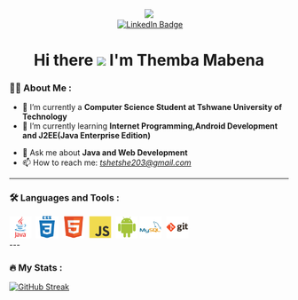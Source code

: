
<div id="header" align="center">
 <img src="https://media.giphy.com/media/EOmYN5kVP3W2Lyn6dx/giphy.gif" width="100"/>
</div>
<div id="badges" align="center">
  <img src="https://komarev.com/ghpvc/?username=Tran203&style=flat-square&color=blue" alt="" />
  <a href="https://www.linkedin.com/in/themba-mabena-47773a248">
    <img src="https://img.shields.io/badge/LinkedIn-blue?style=for-the-badge&logo=linkedin&logoColor=white" alt="LinkedIn Badge"/>
  </a>
 <h1>
  Hi there
  <img src="https://media.giphy.com/media/hvRJCLFzcasrR4ia7z/giphy.gif" width="30px"/> I'm Themba Mabena
</h1>
</div>

### :man_technologist: About Me :


<!--
**Tran203/Tran203** is a ✨ _special_ ✨ repository because its `README.md` (this file) appears on your GitHub profile.

Here are some ideas to get you started:

-->

- 🔭 I’m currently a <b>Computer Science Student at Tshwane University of Technology</b>
- 🌱 I’m currently learning <b>Internet Programming,Android Development and J2EE(Java Enterprise Edition)</b>
<!--
- 👯 I’m looking to collaborate on ...
- 🤔 I’m looking for help with ...
-->

- 💬 Ask me about <b>Java and Web Development</b>
- 📫 How to reach me: *tshetshe203@gmail.com*
<!--
- 😄 Pronouns: ...
- ⚡ Fun fact: ...
-->
---

### :hammer_and_wrench: Languages and Tools :
<div>
  <img src="https://github.com/devicons/devicon/blob/master/icons/java/java-original-wordmark.svg" title="Java" alt="Java" width="40" height="40"/>&nbsp;
  <img src="https://github.com/devicons/devicon/blob/master/icons/css3/css3-plain-wordmark.svg"  title="CSS3" alt="CSS" width="40" height="40"/>&nbsp;
  <img src="https://github.com/devicons/devicon/blob/master/icons/html5/html5-original.svg" title="HTML5" alt="HTML" width="40" height="40"/>&nbsp;
  <img src="https://github.com/devicons/devicon/blob/master/icons/javascript/javascript-original.svg" title="JavaScript" alt="JavaScript" width="40" height="40"/>&nbsp;
  <img src="https://github.com/devicons/devicon/blob/1119b9f84c0290e0f0b38982099a2bd027a48bf1/icons/android/android-original.svg" title="Android" **alt="Android" width="40" height="40"/>
  <img src="https://github.com/devicons/devicon/blob/master/icons/mysql/mysql-original-wordmark.svg" title="MySQL"  alt="MySQL" width="40" height="40"/>&nbsp;
  <img src="https://github.com/devicons/devicon/blob/master/icons/git/git-original-wordmark.svg" title="Git" **alt="Git" width="40" height="40"/>
  </div>
 ---

### :fire: My Stats :
[![GitHub Streak](http://github-readme-streak-stats.herokuapp.com?user=Tran203&theme=radical)](https://git.io/streak-stats)

 <!--
 ![Tran203's Top Languages](https://github-readme-stats.vercel.app/api/top-langs/?username=Tran203&theme=radical&show_icons=true&hide_border=true&layout=compact)
 
 
-->
